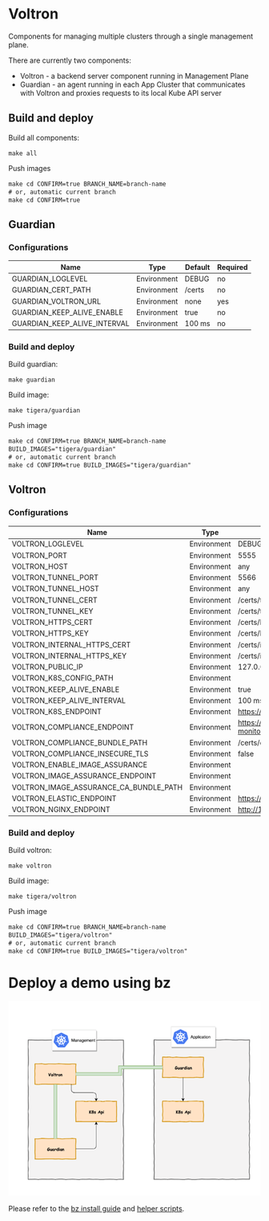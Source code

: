 # Voltron
Components for managing multiple clusters through a single management plane. 

There are currently two components: 
* Voltron - a backend server component running in Management Plane
* Guardian - an agent running in each App Cluster that communicates with Voltron and proxies requests to its local Kube API server

## Build and deploy

Build all components:

```
make all
```

Push images
```
make cd CONFIRM=true BRANCH_NAME=branch-name
# or, automatic current branch
make cd CONFIRM=true
```

## Guardian

### Configurations

<!-- until health check restored -->
<!--GUARDIAN_PORT | Environment | 5555 | no-->
<!--GUARDIAN_HOST | Environment | localhost | no-->
Name | Type | Default | Required
--- | --- | --- | ---
GUARDIAN_LOGLEVEL | Environment | DEBUG | no
GUARDIAN_CERT_PATH | Environment | /certs | no
GUARDIAN_VOLTRON_URL | Environment | none | yes
GUARDIAN_KEEP_ALIVE_ENABLE | Environment | true | no
GUARDIAN_KEEP_ALIVE_INTERVAL | Environment | 100 ms | no

### Build and deploy

Build guardian:

```
make guardian
```

Build image:
```
make tigera/guardian
```

Push image
```
make cd CONFIRM=true BRANCH_NAME=branch-name BUILD_IMAGES="tigera/guardian"
# or, automatic current branch
make cd CONFIRM=true BUILD_IMAGES="tigera/guardian"
```

## Voltron

### Configurations

Name | Type | Default
--- | --- | ---
VOLTRON_LOGLEVEL | Environment | DEBUG
VOLTRON_PORT | Environment | 5555
VOLTRON_HOST | Environment | any
VOLTRON_TUNNEL_PORT | Environment | 5566
VOLTRON_TUNNEL_HOST | Environment | any
VOLTRON_TUNNEL_CERT | Environment | /certs/tunnel/cert
VOLTRON_TUNNEL_KEY | Environment | /certs/tunnel/key
VOLTRON_HTTPS_CERT | Environment | /certs/https/cert
VOLTRON_HTTPS_KEY | Environment | /certs/https/key
VOLTRON_INTERNAL_HTTPS_CERT | Environment | /certs/internal/cert
VOLTRON_INTERNAL_HTTPS_KEY | Environment | /certs/internal/key
VOLTRON_PUBLIC_IP | Environment | 127.0.0.1:32453
VOLTRON_K8S_CONFIG_PATH | Environment | <empty string>
VOLTRON_KEEP_ALIVE_ENABLE | Environment | true
VOLTRON_KEEP_ALIVE_INTERVAL | Environment | 100 ms
VOLTRON_K8S_ENDPOINT | Environment | https://kubernetes.default
VOLTRON_COMPLIANCE_ENDPOINT | Environment | https://compliance.calico-monitoring.svc.cluster.local
VOLTRON_COMPLIANCE_BUNDLE_PATH | Environment | /certs/compliance/tls.crt
VOLTRON_COMPLIANCE_INSECURE_TLS | Environment | false
VOLTRON_ENABLE_IMAGE_ASSURANCE | Environment
VOLTRON_IMAGE_ASSURANCE_ENDPOINT | Environment
VOLTRON_IMAGE_ASSURANCE_CA_BUNDLE_PATH | Environment
VOLTRON_ELASTIC_ENDPOINT | Environment | https://127.0.0.1:8443
VOLTRON_NGINX_ENDPOINT | Environment | http://127.0.0.1:8080

### Build and deploy

Build voltron:

```
make voltron
```

Build image:
```
make tigera/voltron
```

Push image
```
make cd CONFIRM=true BRANCH_NAME=branch-name BUILD_IMAGES="tigera/voltron"
# or, automatic current branch
make cd CONFIRM=true BUILD_IMAGES="tigera/voltron"
```

# Deploy a demo using bz

![](images/arch1.png)

Please refer to the [bz install guide](https://github.com/tigera/bz-cli) and [helper scripts](https://github.com/tigera/banzai-utils/blob/master/mcm/README.md).
